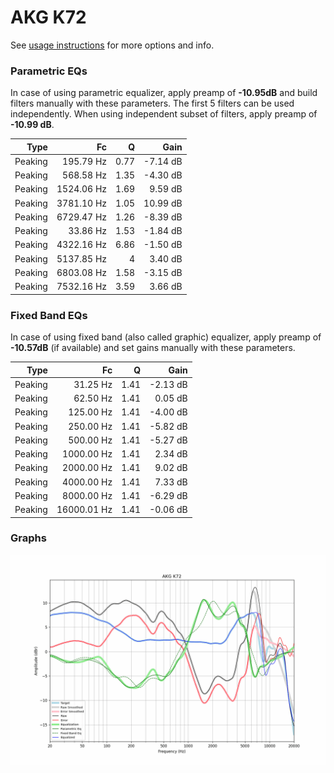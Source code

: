 # AKG K72
See [usage instructions](https://github.com/jaakkopasanen/AutoEq#usage) for more options and info.

### Parametric EQs
In case of using parametric equalizer, apply preamp of **-10.95dB** and build filters manually
with these parameters. The first 5 filters can be used independently.
When using independent subset of filters, apply preamp of **-10.99 dB**.

| Type    | Fc         |    Q | Gain     |
|--------:|-----------:|-----:|---------:|
| Peaking | 195.79 Hz  | 0.77 | -7.14 dB |
| Peaking | 568.58 Hz  | 1.35 | -4.30 dB |
| Peaking | 1524.06 Hz | 1.69 | 9.59 dB  |
| Peaking | 3781.10 Hz | 1.05 | 10.99 dB |
| Peaking | 6729.47 Hz | 1.26 | -8.39 dB |
| Peaking | 33.86 Hz   | 1.53 | -1.84 dB |
| Peaking | 4322.16 Hz | 6.86 | -1.50 dB |
| Peaking | 5137.85 Hz | 4    | 3.40 dB  |
| Peaking | 6803.08 Hz | 1.58 | -3.15 dB |
| Peaking | 7532.16 Hz | 3.59 | 3.66 dB  |

### Fixed Band EQs
In case of using fixed band (also called graphic) equalizer, apply preamp of **-10.57dB**
(if available) and set gains manually with these parameters.

| Type    | Fc          |    Q | Gain     |
|--------:|------------:|-----:|---------:|
| Peaking | 31.25 Hz    | 1.41 | -2.13 dB |
| Peaking | 62.50 Hz    | 1.41 | 0.05 dB  |
| Peaking | 125.00 Hz   | 1.41 | -4.00 dB |
| Peaking | 250.00 Hz   | 1.41 | -5.82 dB |
| Peaking | 500.00 Hz   | 1.41 | -5.27 dB |
| Peaking | 1000.00 Hz  | 1.41 | 2.34 dB  |
| Peaking | 2000.00 Hz  | 1.41 | 9.02 dB  |
| Peaking | 4000.00 Hz  | 1.41 | 7.33 dB  |
| Peaking | 8000.00 Hz  | 1.41 | -6.29 dB |
| Peaking | 16000.01 Hz | 1.41 | -0.06 dB |

### Graphs
![](./AKG%20K72.png)